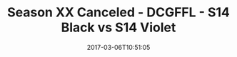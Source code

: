 ---
title: Season XX Canceled - DCGFFL - S14 Black vs S14 Violet
teams-score:
- team: _teams/s14-black.md
  score:
- team: _teams/s14-violet.md
  score: 0
mvp: L. Diep (Black), B. Bosfield (Violet)
game-ball: K. Mitchell (Black), S. Brown (Violet)
season: 14
week: 1
date: '2017-03-06T10:51:05'
pageid: season-14-week-1-march-5-2016-5091-vs-5107
---